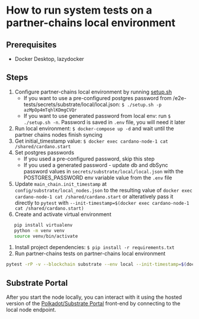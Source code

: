 # How to run system tests on a partner-chains local environment

## Prerequisites

- Docker Desktop, lazydocker

## Steps

1. Configure partner-chains local environment by running [setup.sh](/dev/local-environment/setup.sh)
   - If you want to use a pre-configured postgres password from /e2e-tests/secrets/substrate/local/local.json: `$ ./setup.sh -p azMpOp4mTqhlKDmgCVQr`
   - If you want to use generated password from local env: run `$ ./setup.sh -n`. Password is saved in `.env` file, you will need it later
2. Run local environment: `$ docker-compose up -d` and wait until the partner chains nodes finish syncing
3. Get initial_timestamp value: `$ docker exec cardano-node-1 cat /shared/cardano.start`
4. Set postgres passwords
   - If you used a pre-configured password, skip this step
   - If you used a generated password - update db and dbSync password values in `secrets/substrate/local/local.json` with the POSTGRES_PASSWORD env variable value from the `.env` file
5. Update `main_chain.init_timestamp` at `config/substrate/local_nodes.json` to the resulting value of `docker exec cardano-node-1 cat /shared/cardano.start` or alteratively pass it directly to `pytest` with `--init-timestamp=$(docker exec cardano-node-1 cat /shared/cardano.start)`
6. Create and activate virtual environment

```bash
   pip install virtualenv
   python -m venv venv
   source venv/bin/activate
```

1. Install project dependencies: `$ pip install -r requirements.txt`
2. Run partner-chains tests on partner-chains local environment

```bash
pytest -rP -v --blockchain substrate --env local --init-timestamp=$(docker exec cardano-node-1 cat /shared/cardano.start) --log-cli-level debug -vv -s -m "not probability"
```

## Substrate Portal

After you start the node locally, you can interact with it using the hosted version of the [Polkadot/Substrate Portal](https://polkadot.js.org/apps/#/explorer?rpc=ws://localhost:9945) front-end by connecting to the local node endpoint.
